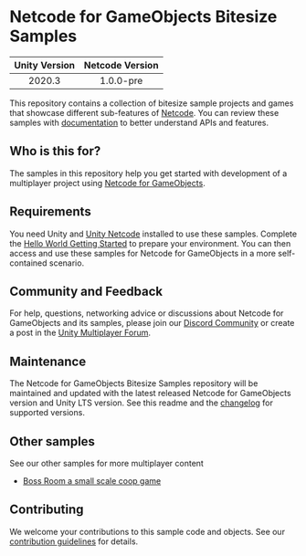 # Netcode for GameObjects Bitesize Samples

|Unity Version|Netcode Version|
|:-------:|:-------:|
|2020.3|1.0.0-pre|

This repository contains a collection of bitesize sample projects and games that showcase different 
sub-features of [Netcode](https://github.com/Unity-Technologies/com.unity.netcode.gameobjects). You can review these samples with [documentation](https://docs-multiplayer.unity3d.com/docs/learn/bitesize-introduction) to better understand APIs and features.

## Who is this for?

The samples in this repository help you get started with development of a multiplayer 
project using [Netcode for GameObjects](https://github.com/Unity-Technologies/com.unity.netcode.gameobjects). 

## Requirements

You need Unity and [Unity Netcode](https://github.com/Unity-Technologies/com.unity.netcode.gameobjects) installed to use these samples. Complete the [Hello World Getting Started](https://docs-multiplayer.unity3d.com/docs/tutorials/helloworldintro/index.html) to prepare your environment. You can then access and use these samples for Netcode for GameObjects in a more self-contained scenario.

## Community and Feedback

For help, questions, networking advice or discussions about Netcode for GameObjects and its samples, please join our [Discord Community](https://discord.gg/FM8SE9E) or create a post in the [Unity Multiplayer Forum](https://forum.unity.com/forums/netcode-for-gameobjects.661/).

## Maintenance

The Netcode for GameObjects Bitesize Samples repository will be maintained and updated with the latest released Netcode for GameObjects version and Unity LTS version. See this readme and the [changelog](https://github.com/Unity-Technologies/com.unity.multiplayer.samples.bitesize/blob/main/CHANGELOG.md) for supported versions.

## Other samples
See our other samples for more multiplayer content
- [Boss Room a small scale coop game](https://github.com/Unity-Technologies/com.unity.multiplayer.samples.coop/releases/latest)

## Contributing
We welcome your contributions to this sample code and objects. See our [contribution guidelines](CONTRIBUTING.md) for details.

